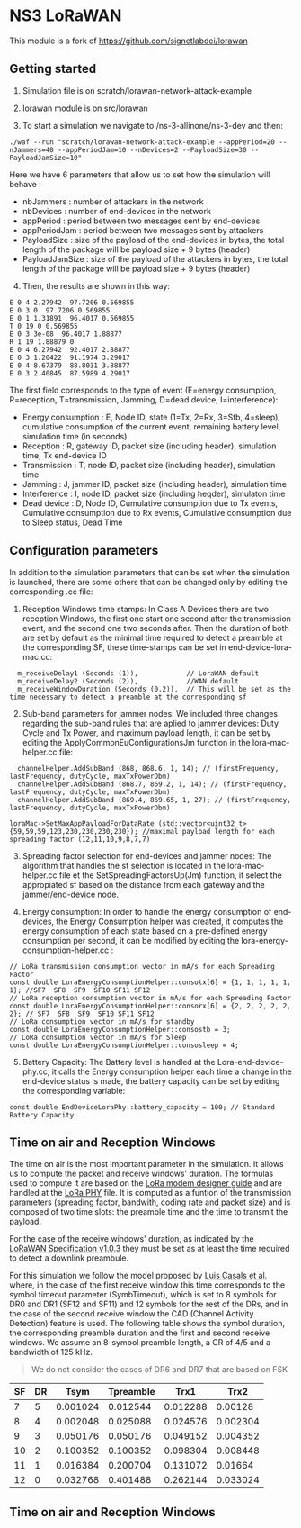 # NS3 LoRaWAN

This module is a fork of https://github.com/signetlabdei/lorawan 

## Getting started

1. Simulation file is on scratch/lorawan-network-attack-example
2. lorawan module is on src/lorawan

3. To start a simulation we navigate to /ns-3-allinone/ns-3-dev and then:
```
./waf --run "scratch/lorawan-network-attack-example --appPeriod=20 --nJammers=40 --appPeriodJam=10 --nDevices=2 --PayloadSize=30 --PayloadJamSize=10"
```
Here we have 6 parameters that allow us to set how the simulation will behave :
   - nbJammers : number of attackers in the network
   - nbDevices : number of end-devices in the network
   - appPeriod : period between two messages sent by end-devices
   - appPeriodJam : period between two messages sent by attackers
   - PayloadSize : size of the payload of the end-devices in bytes, the total length of the package will be payload size + 9 bytes (header)
   - PayloadJamSize : size of the payload of the attackers in bytes, the total length of the package will be payload size + 9 bytes (header)

4. Then, the results are shown in this way:
```
E 0 4 2.27942  97.7206 0.569855
E 0 3 0  97.7206 0.569855
E 0 1 1.31891  96.4017 0.569855
T 0 19 0 0.569855
E 0 3 3e-08  96.4017 1.88877
R 1 19 1.88879 0
E 0 4 6.27942  92.4017 2.88877
E 0 3 1.20422  91.1974 3.29017
E 0 4 8.67379  88.8031 3.88877
E 0 3 2.40845  87.5989 4.29017
```
The first field corresponds to the type of event (E=energy consumption, R=reception, T=transmission, Jamming, D=dead device, I=interference):
   - Energy consumption : E, Node ID, state (1=Tx, 2=Rx, 3=Stb, 4=sleep), cumulative consumption of the current event, remaining battery level, simulation time (in seconds)
   - Reception : R, gateway ID, packet size (including header), simulation time, Tx end-device ID
   - Transmission : T, node ID, packet size (including header), simulation time
   - Jamming : J, jammer ID, packet size (including header), simulation time
   - Interference : I, node ID, packet size (including heqder), simulaton time
   - Dead device : D, Node ID, Cumulative consumption due to Tx events, Cumulative consumption due to Rx events, Cumulative consumption due to Sleep status, Dead Time

## Configuration parameters

In addition to the simulation parameters that can be set when the simulation is launched, there are some others that can be changed only by editing the corresponding .cc file:

1. Reception Windows time stamps: In Class A Devices there are two reception Windows, the first one start one second after the transmission event, and the second one two seconds after. Then the duration of both are set by default as the minimal time required to detect a preamble at the corresponding SF, these time-stamps can be set in end-device-lora-mac.cc:
``` 
  m_receiveDelay1 (Seconds (1)),            // LoraWAN default
  m_receiveDelay2 (Seconds (2)),            //WAN default
  m_receiveWindowDuration (Seconds (0.2)),  // This will be set as the time necessary to detect a preamble at the corresponding sf
```

2. Sub-band parameters for jammer nodes: We included three changes regarding the sub-band rules that are aplied to jammer devices: Duty Cycle and Tx Power, and maximum payload length, it can be set by editing the ApplyCommonEuConfigurationsJm function in the lora-mac-helper.cc file:
``` 
  channelHelper.AddSubBand (868, 868.6, 1, 14); // (firstFrequency, lastFrequency, dutyCycle, maxTxPowerDbm)
  channelHelper.AddSubBand (868.7, 869.2, 1, 14); // (firstFrequency, lastFrequency, dutyCycle, maxTxPowerDbm)
  channelHelper.AddSubBand (869.4, 869.65, 1, 27); // (firstFrequency, lastFrequency, dutyCycle, maxTxPowerDbm)
```
```
loraMac->SetMaxAppPayloadForDataRate (std::vector<uint32_t> {59,59,59,123,230,230,230,230}); //maximal payload length for each spreading factor (12,11,10,9,8,7,7)
```

3. Spreading factor selection for end-devices and jammer nodes: 
The algorithm that handles the sf selection is located in the lora-mac-helper.cc file et the SetSpreadingFactorsUp(Jm) function, it select the appropiated sf based on the distance from each gateway and the jammer/end-device node.

4. Energy consumption: 
In order to handle the energy consumption of end-devices, the Energy Consumption helper was created, it computes the energy consumption of each state based on a pre-defined energy consumption per second, it can be modified by editing the lora-energy-consumption-helper.cc :
``` 
// LoRa transmission consumption vector in mA/s for each Spreading Factor
const double LoraEnergyConsumptionHelper::consotx[6] = {1, 1, 1, 1, 1, 1}; //SF7  SF8  SF9  SF10 SF11 SF12
// LoRa reception consumption vector in mA/s for each Spreading Factor
const double LoraEnergyConsumptionHelper::consorx[6] = {2, 2, 2, 2, 2, 2}; // SF7  SF8  SF9  SF10 SF11 SF12
// LoRa consumption vector in mA/s for standby
const double LoraEnergyConsumptionHelper::consostb = 3;
// LoRa consumption vector in mA/s for Sleep
const double LoraEnergyConsumptionHelper::consosleep = 4;
```

5. Battery Capacity: 
The Battery level is handled at the Lora-end-device-phy.cc, it calls the Energy consumption helper each time a change in the end-device status is made, the battery capacity can be set by editing the corresponding variable:
```
const double EndDeviceLoraPhy::battery_capacity = 100; // Standard Battery Capacity
```

## Time on air and Reception Windows

The time on air is the most important parameter in the simulation. It allows us to compute the packet and receive windows' duration. The formulas used to compute it are based on the [LoRa modem designer guide](https://www.semtech.com/uploads/documents/LoraDesignGuide_STD.pdf) and are handled at the [LoRa PHY](model/lora-phy.cc) file. It is computed as a funtion of the transmission parameters (spreading factor, bandwith, coding rate and packet size) and is composed of two time slots: the preamble time and the time to transmit the payload. 

For the case of the receive windows' duration, as indicated by the [LoRaWAN Specification v1.0.3](https://lora-alliance.org/resource-hub/lorawantm-specification-v103) they must be set as at least the time required to detect a downlink preambule. 

For this simulation we follow the model proposed by [Luis Casals et al.](https://www.ncbi.nlm.nih.gov/pmc/articles/PMC5677147/pdf/sensors-17-02364.pdf) where, in the case of the first receive window this time corresponds to the symbol timeout parameter (SymbTimeout), which is set to 8 symbols for DR0 and DR1 (SF12 and SF11) and 12 symbols for the rest of the DRs, and in the case of the second receive window the CAD (Channel Activity Detection) feature is used. The following table shows the symbol duration, the corresponding preamble duration and the first and second receive windows. We assume an 8-symbol preamble length, a CR of 4/5 and a bandwidth of 125 kHz. 

> We do not consider the cases of DR6 and DR7 that are based on FSK

| SF | DR | Tsym | Tpreamble | Trx1 | Trx2 |
| --- | --- | --- | --- | --- | --- |
| 7 | 5 | 0.001024 | 0.012544 | 0.012288 | 0.00128 |
| 8 | 4 | 0.002048 | 0.025088 | 0.024576 | 0.002304 |
| 9 | 3 | 0.050176 | 0.050176 | 0.049152 | 0.004352 |
| 10 | 2 | 0.100352 | 0.100352 | 0.098304 | 0.008448 |
| 11 | 1 | 0.016384 | 0.200704 | 0.131072 | 0.01664 |
| 12 | 0 | 0.032768 | 0.401488 | 0.262144 | 0.033024 |

## Time on air and Reception Windows



